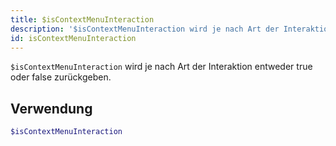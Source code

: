 ```yaml
---
title: $isContextMenuInteraction
description: '$isContextMenuInteraction wird je nach Art der Interaktion entweder true oder false zurückgeben.'
id: isContextMenuInteraction
---
```


`$isContextMenuInteraction` wird je nach Art der Interaktion entweder true oder false zurückgeben.

## Verwendung

```php
$isContextMenuInteraction
```